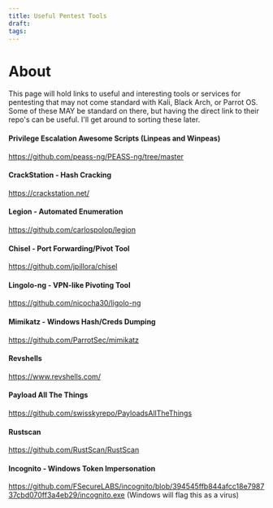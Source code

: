 ```yaml
---
title: Useful Pentest Tools
draft: 
tags:
---
```

# About
This page will hold links to useful and interesting tools or services for pentesting that may not come standard with Kali, Black Arch, or Parrot OS. Some of these MAY be standard on there, but having the direct link to their repo's can be useful. I'll get around to sorting these later.

####  Privilege Escalation Awesome Scripts (Linpeas and Winpeas)
https://github.com/peass-ng/PEASS-ng/tree/master
#### CrackStation - Hash Cracking
https://crackstation.net/

#### Legion - Automated Enumeration
https://github.com/carlospolop/legion

#### Chisel - Port Forwarding/Pivot Tool
https://github.com/jpillora/chisel

#### Lingolo-ng - VPN-like Pivoting Tool
https://github.com/nicocha30/ligolo-ng

#### Mimikatz - Windows Hash/Creds Dumping 
https://github.com/ParrotSec/mimikatz

#### Revshells
https://www.revshells.com/

#### Payload All The Things
https://github.com/swisskyrepo/PayloadsAllTheThings

#### Rustscan
https://github.com/RustScan/RustScan

#### Incognito - Windows Token Impersonation
https://github.com/FSecureLABS/incognito/blob/394545ffb844afcc18e798737cbd070ff3a4eb29/incognito.exe (Windows will flag this as a virus)
